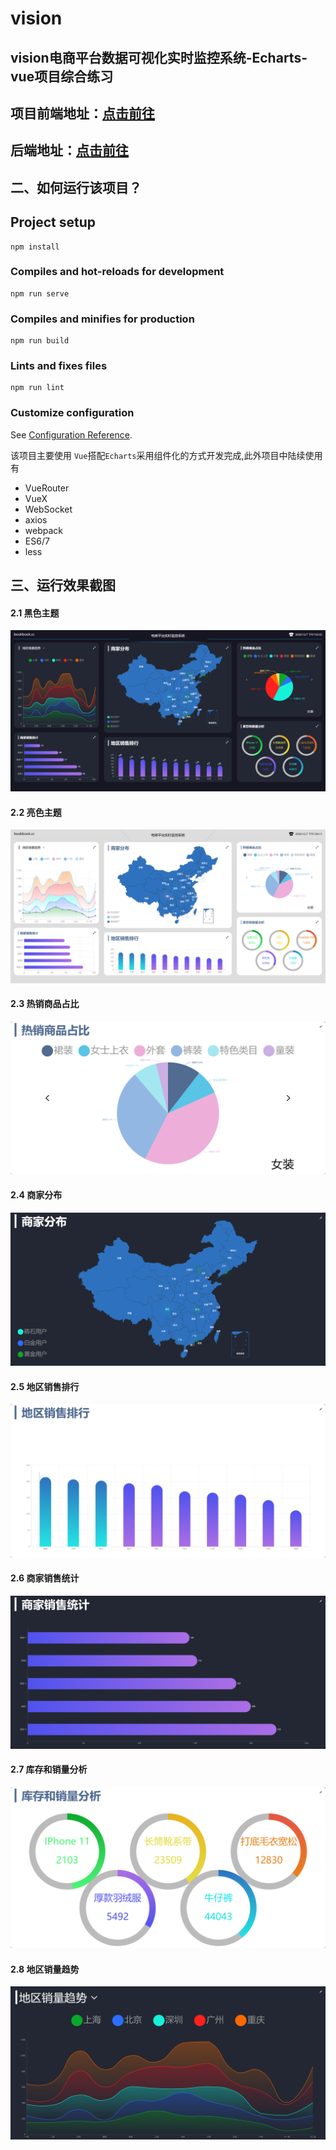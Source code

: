 # vision

## vision电商平台数据可视化实时监控系统-Echarts-vue项目综合练习

## 项目前端地址：[点击前往](https://github.com/gogoBean/vision.git)

## 后端地址：[点击前往](https://github.com/gogoBean/koa_server.git)


## 二、如何运行该项目？

## Project setup
```
npm install
```

### Compiles and hot-reloads for development
```
npm run serve
```

### Compiles and minifies for production
```
npm run build
```

### Lints and fixes files
```
npm run lint
```

### Customize configuration
See [Configuration Reference](https://cli.vuejs.org/config/).

该项目主要使用 `Vue`搭配`Echarts`采用组件化的方式开发完成,此外项目中陆续使用有
- VueRouter
- VueX
- WebSocket
- axios
-  webpack
-  ES6/7
-  less 

## 三、运行效果截图

#### 2.1 黑色主题

![dark](./data/dark.png)

#### 2.2 亮色主题

![dark](./data/light.png)

#### 2.3 热销商品占比

![dark](./data/hot.png)

#### 2.4 商家分布

![dark](./data/map.png)

#### 2.5 地区销售排行

![dark](./data/rank.png)

#### 2.6 商家销售统计

![dark](./data/seller.png)

#### 2.7 库存和销量分析

![dark](./data/stock.png)

#### 2.8 地区销量趋势

![dark](./data/trend.png)
